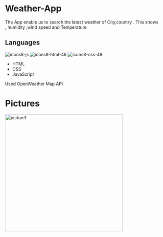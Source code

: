 # Weather-App
The App enable us to search the latest weather of City,country . This shows , humidity ,wind speed and Temperature 

## Languages 
![icons8-js](https://github.com/Salarkhan-9/Weather-App/assets/98265148/3f9a4313-d0ea-4123-b4fa-1148838a2998)
![icons8-html-48](https://github.com/Salarkhan-9/Weather-App/assets/98265148/19357250-b4ac-40ca-83f1-1310aa12bd6c)
![icons8-css-48](https://github.com/Salarkhan-9/Weather-App/assets/98265148/bfe5572a-1d53-4d7c-a8e7-b5d1082e4d75)

- HTML
- CSS 
- JavaScript

Used OpenWeather Map API 

# Pictures
<img width="385" alt="picture1" src="https://github.com/Salarkhan-9/Weather-App/assets/98265148/2dd68dfc-28bb-4388-9b0f-3c0b23c4258f">
